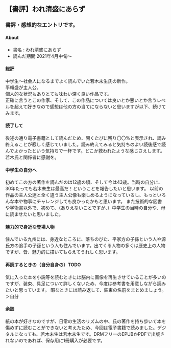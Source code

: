 ## 【書評】われ清盛にあらず


### 書評・感想的なエントリです。

####  About
- 書名 : われ清盛にあらず
- 読んだ期間:2021年4月中旬～



#### 総評

中学生～社会人になるまでよく読んでいた若木未生氏の新作。  
平頼盛が主人公。  
個人的な状況もありとても味わい深く良い作品です。  
正確に言うとこの作家、そして、この作品については良いとか悪いとか言うレベルを超えて好きなので感想は他の方の当てにならないと思いますが以下、続けてみます。

#### 読了して

後述の通り電子書籍として読んだため、開くたびに残り〇〇%と表示され、読み終えることが寂しく感じていました。読み終えてみると気持ちのよい読後感で読んでよかったという気持ちで一杯です。どこか救われたような感じさえします。
若木氏と関係者に感謝を。

#### 中学生の自分へ

初めてこの方の著作を読んだのは12歳の頃、そして今は43歳。当時の自分に、30年たっても若木未生は最高だ！ということを報告したいと思います。  以前の作品の主人公達と全く違う主人公像も楽しめるようになっているし、もっといろんな本や物事にチャレンジしても良かったかもと思います。
また技術的な図書や学術書以外で、初めて、（ありえないことですが、）中学生の当時の自分や、母に読ませたいと思いました。

#### 魅力的で身近な登場人物

住んでいる九州には、身近なところに、落ちのびた、平家方の子孫という人や源氏方の追手の子孫という人も住んでいます。出てくる人物の多くは歴史上の人物ですが、皆、魅力的に描いてもらえてうれしく思います。

#### 再読するときの（自分自身の）TODO

気に入った本を小説等を読むときには脳内に画像を再生させていることが多いのですが、装束、具足について詳しくないため、今度は参考書を用意しながら読みたいと思っています。
暇なときには読み返して、装束の名前をまとめましょう。＞自分

#### 余談
紙の本が好きなのですが、日常の生活のリズムの中、氏の著作を持ち歩いて本を傷めずに読むことができないと考えたため、今回は電子書籍で読みました。デジタルになっても、若木未生は若木未生です。DRMフリーのEPUBかPDFで出版されないのであれば、保存用に1冊購入が必要です。


